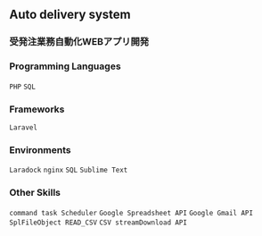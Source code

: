 ## Auto delivery system
### 受発注業務自動化WEBアプリ開発

### Programming Languages
`PHP` `SQL`

### Frameworks
`Laravel`

### Environments
`Laradock` `nginx` `SQL` `Sublime Text`

### Other Skills
`command task Scheduler` `Google Spreadsheet API` `Google Gmail API` `SplFileObject READ_CSV` `CSV streamDownload API`
